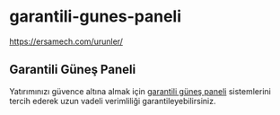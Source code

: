 # garantili-gunes-paneli
https://ersamech.com/urunler/


## Garantili Güneş Paneli

Yatırımınızı güvence altına almak için [garantili güneş paneli](https://ersamech.com/urunler/) sistemlerini tercih ederek uzun vadeli verimliliği garantileyebilirsiniz.
